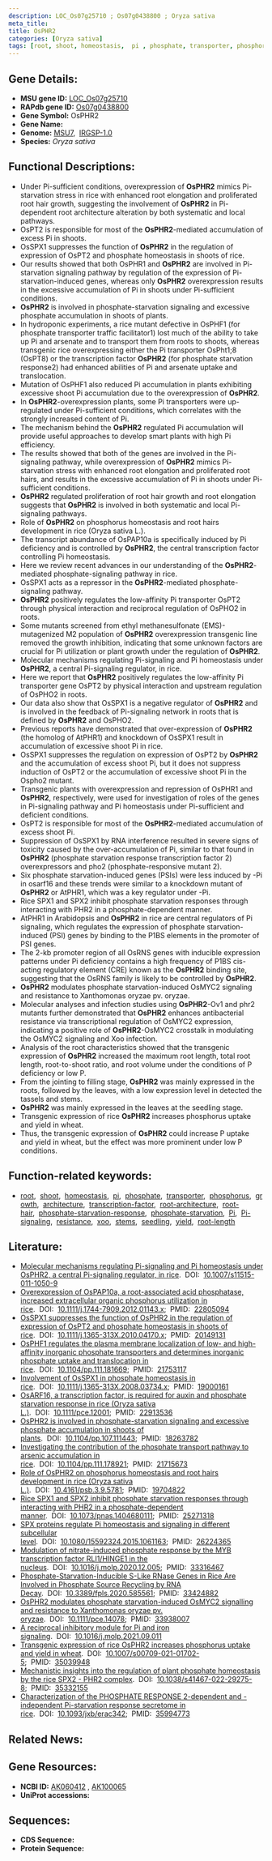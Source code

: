 ```yaml
---
description: LOC_Os07g25710 ; Os07g0438800 ; Oryza sativa
meta_title:
title: OsPHR2
categories: [Oryza sativa]
tags: [root, shoot, homeostasis,  pi , phosphate, transporter, phosphorus, growth, architecture, transcription factor, root architecture, root hair, phosphate starvation response, phosphate starvation, Pi, Pi signaling, resistance,  xoo , stems, seedling, yield, root length]
---
```


## Gene Details:
- **MSU gene ID:** [LOC_Os07g25710](http://rice.uga.edu/cgi-bin/ORF_infopage.cgi?orf=LOC_Os07g25710)  
- **RAPdb gene ID:** [Os07g0438800](https://rapdb.dna.affrc.go.jp/locus/?name=Os07g0438800)  
- **Gene Symbol:** OsPHR2
- **Gene Name:**
- **Genome:**  [MSU7](http://rice.uga.edu/),&nbsp;&nbsp;[IRGSP-1.0](https://rapdb.dna.affrc.go.jp/download/irgsp1.html)
- **Species:** *Oryza sativa*

## Functional Descriptions:
   - Under Pi-sufficient conditions, overexpression of **OsPHR2** mimics Pi-starvation stress in rice with enhanced root elongation and proliferated root hair growth, suggesting the involvement of **OsPHR2** in Pi-dependent root architecture alteration by both systematic and local pathways.
   - OsPT2 is responsible for most of the **OsPHR2**-mediated accumulation of excess Pi in shoots.
   - OsSPX1 suppresses the function of **OsPHR2** in the regulation of expression of OsPT2 and phosphate homeostasis in shoots of rice.
   - Our results showed that both OsPHR1 and **OsPHR2** are involved in Pi-starvation signaling pathway by regulation of the expression of Pi-starvation-induced genes, whereas only **OsPHR2** overexpression results in the excessive accumulation of Pi in shoots under Pi-sufficient conditions.
   - **OsPHR2** is involved in phosphate-starvation signaling and excessive phosphate accumulation in shoots of plants.
   - In hydroponic experiments, a rice mutant defective in OsPHF1 (for phosphate transporter traffic facilitator1) lost much of the ability to take up Pi and arsenate and to transport them from roots to shoots, whereas transgenic rice overexpressing either the Pi transporter OsPht1;8 (OsPT8) or the transcription factor **OsPHR2** (for phosphate starvation response2) had enhanced abilities of Pi and arsenate uptake and translocation.
   - Mutation of OsPHF1 also reduced Pi accumulation in plants exhibiting excessive shoot Pi accumulation due to the overexpression of **OsPHR2**.
   - In **OsPHR2**-overexpression plants, some Pi transporters were up-regulated under Pi-sufficient conditions, which correlates with the strongly increased content of Pi.
   - The mechanism behind the **OsPHR2** regulated Pi accumulation will provide useful approaches to develop smart plants with high Pi efficiency.
   - The results showed that both of the genes are involved in the Pi-signaling pathway, while overexpression of **OsPHR2** mimics Pi-starvation stress with enhanced root elongation and proliferated root hairs, and results in the excessive accumulation of Pi in shoots under Pi-sufficient conditions.
   - **OsPHR2** regulated proliferation of root hair growth and root elongation suggests that **OsPHR2** is involved in both systematic and local Pi-signaling pathways.
   - Role of **OsPHR2** on phosphorus homeostasis and root hairs development in rice (Oryza sativa L.).
   - The transcript abundance of OsPAP10a is specifically induced by Pi deficiency and is controlled by **OsPHR2**, the central transcription factor controlling Pi homeostasis.
   - Here we review recent advances in our understanding of the **OsPHR2**-mediated phosphate-signaling pathway in rice.
   - OsSPX1 acts as a repressor in the **OsPHR2**-mediated phosphate-signaling pathway.
   - **OsPHR2** positively regulates the low-affinity Pi transporter OsPT2 through physical interaction and reciprocal regulation of OsPHO2 in roots.
   - Some mutants screened from ethyl methanesulfonate (EMS)-mutagenized M2 population of **OsPHR2** overexpression transgenic line removed the growth inhibition, indicating that some unknown factors are crucial for Pi utilization or plant growth under the regulation of **OsPHR2**.
   - Molecular mechanisms regulating Pi-signaling and Pi homeostasis under **OsPHR2**, a central Pi-signaling regulator, in rice.
   - Here we report that **OsPHR2** positively regulates the low-affinity Pi transporter gene OsPT2 by physical interaction and upstream regulation of OsPHO2 in roots.
   - Our data also show that OsSPX1 is a negative regulator of **OsPHR2** and is involved in the feedback of Pi-signaling network in roots that is defined by **OsPHR2** and OsPHO2.
   - Previous reports have demonstrated that over-expression of **OsPHR2** (the homolog of AtPHR1) and knockdown of OsSPX1 result in accumulation of excessive shoot Pi in rice.
   - OsSPX1 suppresses the regulation on expression of OsPT2 by **OsPHR2** and the accumulation of excess shoot Pi, but it does not suppress induction of OsPT2 or the accumulation of excessive shoot Pi in the Ospho2 mutant.
   - Transgenic plants with overexpression and repression of OsPHR1 and **OsPHR2**, respectively, were used for investigation of roles of the genes in Pi-signaling pathway and Pi homeostasis under Pi-sufficient and deficient conditions.
   - OsPT2 is responsible for most of the **OsPHR2**-mediated accumulation of excess shoot Pi.
   - Suppression of OsSPX1 by RNA interference resulted in severe signs of toxicity caused by the over-accumulation of Pi, similar to that found in **OsPHR2** (phosphate starvation response transcription factor 2) overexpressors and pho2 (phosphate-responsive mutant 2).
   - Six phosphate starvation-induced genes (PSIs) were less induced by -Pi in osarf16 and these trends were similar to a knockdown mutant of **OsPHR2** or AtPHR1, which was a key regulator under -Pi.
   - Rice SPX1 and SPX2 inhibit phosphate starvation responses through interacting with PHR2 in a phosphate-dependent manner.
   - AtPHR1 in Arabidopsis and **OsPHR2** in rice are central regulators of Pi signaling, which regulates the expression of phosphate starvation-induced (PSI) genes by binding to the P1BS elements in the promoter of PSI genes.
   - The 2-kb promoter region of all OsRNS genes with inducible expression patterns under Pi deficiency contains a high frequency of P1BS cis-acting regulatory element (CRE) known as the **OsPHR2** binding site, suggesting that the OsRNS family is likely to be controlled by **OsPHR2**.
   - **OsPHR2** modulates phosphate starvation-induced OsMYC2 signaling and resistance to Xanthomonas oryzae pv. oryzae.
   - Molecular analyses and infection studies using **OsPHR2**-Ov1 and phr2 mutants further demonstrated that **OsPHR2** enhances antibacterial resistance via transcriptional regulation of OsMYC2 expression, indicating a positive role of **OsPHR2**-OsMYC2 crosstalk in modulating the OsMYC2 signaling and Xoo infection.
   - Analysis of the root characteristics showed that the transgenic expression of **OsPHR2** increased the maximum root length, total root length, root-to-shoot ratio, and root volume under the conditions of P deficiency or low P.
   - From the jointing to filling stage, **OsPHR2** was mainly expressed in the roots, followed by the leaves, with a low expression level in detected the tassels and stems.
   - **OsPHR2** was mainly expressed in the leaves at the seedling stage.
   - Transgenic expression of rice **OsPHR2** increases phosphorus uptake and yield in wheat.
   - Thus, the transgenic expression of **OsPHR2** could increase P uptake and yield in wheat, but the effect was more prominent under low P conditions.

## Function-related keywords:
   - [root](/tags/root/),&nbsp;&nbsp;[shoot](/tags/shoot/),&nbsp;&nbsp;[homeostasis](/tags/homeostasis/),&nbsp;&nbsp;[pi](/tags/pi/),&nbsp;&nbsp;[phosphate](/tags/phosphate/),&nbsp;&nbsp;[transporter](/tags/transporter/),&nbsp;&nbsp;[phosphorus](/tags/phosphorus/),&nbsp;&nbsp;[growth](/tags/growth/),&nbsp;&nbsp;[architecture](/tags/architecture/),&nbsp;&nbsp;[transcription-factor](/tags/transcription-factor/),&nbsp;&nbsp;[root-architecture](/tags/root-architecture/),&nbsp;&nbsp;[root-hair](/tags/root-hair/),&nbsp;&nbsp;[phosphate-starvation-response](/tags/phosphate-starvation-response/),&nbsp;&nbsp;[phosphate-starvation](/tags/phosphate-starvation/),&nbsp;&nbsp;[Pi](/tags/Pi/),&nbsp;&nbsp;[Pi-signaling](/tags/Pi-signaling/),&nbsp;&nbsp;[resistance](/tags/resistance/),&nbsp;&nbsp;[xoo](/tags/xoo/),&nbsp;&nbsp;[stems](/tags/stems/),&nbsp;&nbsp;[seedling](/tags/seedling/),&nbsp;&nbsp;[yield](/tags/yield/),&nbsp;&nbsp;[root-length](/tags/root-length/)

## Literature:
   - [Molecular mechanisms regulating Pi-signaling and Pi homeostasis under OsPHR2, a central Pi-signaling regulator, in rice](https://www.doi.org/10.1007/s11515-011-1050-9).&nbsp;&nbsp;DOI:&nbsp;&nbsp;[10.1007/s11515-011-1050-9](https://www.doi.org/10.1007/s11515-011-1050-9)
   - [Overexpression of OsPAP10a, a root-associated acid phosphatase, increased extracellular organic phosphorus utilization in rice](https://www.doi.org/10.1111/j.1744-7909.2012.01143.x).&nbsp;&nbsp;DOI:&nbsp;&nbsp;[10.1111/j.1744-7909.2012.01143.x](https://www.doi.org/10.1111/j.1744-7909.2012.01143.x);&nbsp;&nbsp;PMID:&nbsp;&nbsp;[22805094](https://pubmed.ncbi.nlm.nih.gov/22805094/)
   - [OsSPX1 suppresses the function of OsPHR2 in the regulation of expression of OsPT2 and phosphate homeostasis in shoots of rice](https://www.doi.org/10.1111/j.1365-313X.2010.04170.x).&nbsp;&nbsp;DOI:&nbsp;&nbsp;[10.1111/j.1365-313X.2010.04170.x](https://www.doi.org/10.1111/j.1365-313X.2010.04170.x);&nbsp;&nbsp;PMID:&nbsp;&nbsp;[20149131](https://pubmed.ncbi.nlm.nih.gov/20149131/)
   - [OsPHF1 regulates the plasma membrane localization of low- and high-affinity inorganic phosphate transporters and determines inorganic phosphate uptake and translocation in rice](https://www.doi.org/10.1104/pp.111.181669).&nbsp;&nbsp;DOI:&nbsp;&nbsp;[10.1104/pp.111.181669](https://www.doi.org/10.1104/pp.111.181669);&nbsp;&nbsp;PMID:&nbsp;&nbsp;[21753117](https://pubmed.ncbi.nlm.nih.gov/21753117/)
   - [Involvement of OsSPX1 in phosphate homeostasis in rice](https://www.doi.org/10.1111/j.1365-313X.2008.03734.x).&nbsp;&nbsp;DOI:&nbsp;&nbsp;[10.1111/j.1365-313X.2008.03734.x](https://www.doi.org/10.1111/j.1365-313X.2008.03734.x);&nbsp;&nbsp;PMID:&nbsp;&nbsp;[19000161](https://pubmed.ncbi.nlm.nih.gov/19000161/)
   - [OsARF16, a transcription factor, is required for auxin and phosphate starvation response in rice (Oryza sativa L.)](https://www.doi.org/10.1111/pce.12001).&nbsp;&nbsp;DOI:&nbsp;&nbsp;[10.1111/pce.12001](https://www.doi.org/10.1111/pce.12001);&nbsp;&nbsp;PMID:&nbsp;&nbsp;[22913536](https://pubmed.ncbi.nlm.nih.gov/22913536/)
   - [OsPHR2 is involved in phosphate-starvation signaling and excessive phosphate accumulation in shoots of plants](https://www.doi.org/10.1104/pp.107.111443).&nbsp;&nbsp;DOI:&nbsp;&nbsp;[10.1104/pp.107.111443](https://www.doi.org/10.1104/pp.107.111443);&nbsp;&nbsp;PMID:&nbsp;&nbsp;[18263782](https://pubmed.ncbi.nlm.nih.gov/18263782/)
   - [Investigating the contribution of the phosphate transport pathway to arsenic accumulation in rice](https://www.doi.org/10.1104/pp.111.178921).&nbsp;&nbsp;DOI:&nbsp;&nbsp;[10.1104/pp.111.178921](https://www.doi.org/10.1104/pp.111.178921);&nbsp;&nbsp;PMID:&nbsp;&nbsp;[21715673](https://pubmed.ncbi.nlm.nih.gov/21715673/)
   - [Role of OsPHR2 on phosphorus homeostasis and root hairs development in rice (Oryza sativa L.)](https://www.doi.org/10.4161/psb.3.9.5781).&nbsp;&nbsp;DOI:&nbsp;&nbsp;[10.4161/psb.3.9.5781](https://www.doi.org/10.4161/psb.3.9.5781);&nbsp;&nbsp;PMID:&nbsp;&nbsp;[19704822](https://pubmed.ncbi.nlm.nih.gov/19704822/)
   - [Rice SPX1 and SPX2 inhibit phosphate starvation responses through interacting with PHR2 in a phosphate-dependent manner](https://www.doi.org/10.1073/pnas.1404680111).&nbsp;&nbsp;DOI:&nbsp;&nbsp;[10.1073/pnas.1404680111](https://www.doi.org/10.1073/pnas.1404680111);&nbsp;&nbsp;PMID:&nbsp;&nbsp;[25271318](https://pubmed.ncbi.nlm.nih.gov/25271318/)
   - [SPX proteins regulate Pi homeostasis and signaling in different subcellular level](https://www.doi.org/10.1080/15592324.2015.1061163).&nbsp;&nbsp;DOI:&nbsp;&nbsp;[10.1080/15592324.2015.1061163](https://www.doi.org/10.1080/15592324.2015.1061163);&nbsp;&nbsp;PMID:&nbsp;&nbsp;[26224365](https://pubmed.ncbi.nlm.nih.gov/26224365/)
   - [Modulation of nitrate-induced phosphate response by the MYB transcription factor RLI1/HINGE1 in the nucleus](https://www.doi.org/10.1016/j.molp.2020.12.005).&nbsp;&nbsp;DOI:&nbsp;&nbsp;[10.1016/j.molp.2020.12.005](https://www.doi.org/10.1016/j.molp.2020.12.005);&nbsp;&nbsp;PMID:&nbsp;&nbsp;[33316467](https://pubmed.ncbi.nlm.nih.gov/33316467/)
   - [Phosphate-Starvation-Inducible S-Like RNase Genes in Rice Are Involved in Phosphate Source Recycling by RNA Decay](https://www.doi.org/10.3389/fpls.2020.585561).&nbsp;&nbsp;DOI:&nbsp;&nbsp;[10.3389/fpls.2020.585561](https://www.doi.org/10.3389/fpls.2020.585561);&nbsp;&nbsp;PMID:&nbsp;&nbsp;[33424882](https://pubmed.ncbi.nlm.nih.gov/33424882/)
   - [OsPHR2 modulates phosphate starvation-induced OsMYC2 signalling and resistance to Xanthomonas oryzae pv. oryzae](https://www.doi.org/10.1111/pce.14078).&nbsp;&nbsp;DOI:&nbsp;&nbsp;[10.1111/pce.14078](https://www.doi.org/10.1111/pce.14078);&nbsp;&nbsp;PMID:&nbsp;&nbsp;[33938007](https://pubmed.ncbi.nlm.nih.gov/33938007/)
   - [A reciprocal inhibitory module for Pi and iron signaling](https://www.doi.org/10.1016/j.molp.2021.09.011).&nbsp;&nbsp;DOI:&nbsp;&nbsp;[10.1016/j.molp.2021.09.011](https://www.doi.org/10.1016/j.molp.2021.09.011)
   - [Transgenic expression of rice OsPHR2 increases phosphorus uptake and yield in wheat](https://www.doi.org/10.1007/s00709-021-01702-5).&nbsp;&nbsp;DOI:&nbsp;&nbsp;[10.1007/s00709-021-01702-5](https://www.doi.org/10.1007/s00709-021-01702-5);&nbsp;&nbsp;PMID:&nbsp;&nbsp;[35039948](https://pubmed.ncbi.nlm.nih.gov/35039948/)
   - [Mechanistic insights into the regulation of plant phosphate homeostasis by the rice SPX2 - PHR2 complex](https://www.doi.org/10.1038/s41467-022-29275-8).&nbsp;&nbsp;DOI:&nbsp;&nbsp;[10.1038/s41467-022-29275-8](https://www.doi.org/10.1038/s41467-022-29275-8);&nbsp;&nbsp;PMID:&nbsp;&nbsp;[35332155](https://pubmed.ncbi.nlm.nih.gov/35332155/)
   - [Characterization of the PHOSPHATE RESPONSE 2-dependent and -independent Pi-starvation response secretome in rice](https://www.doi.org/10.1093/jxb/erac342).&nbsp;&nbsp;DOI:&nbsp;&nbsp;[10.1093/jxb/erac342](https://www.doi.org/10.1093/jxb/erac342);&nbsp;&nbsp;PMID:&nbsp;&nbsp;[35994773](https://pubmed.ncbi.nlm.nih.gov/35994773/)

## Related News:

## Gene Resources:
- **NCBI ID:**  [AK060412](http://www.ncbi.nlm.nih.gov/nuccore/AK060412)&nbsp;,&nbsp;[AK100065](http://www.ncbi.nlm.nih.gov/nuccore/AK100065)
- **UniProt accessions:** [](https://www.uniprot.org/uniprotkb//entry)

## Sequences:
- **CDS Sequence:**
- **Protein Sequence:**
